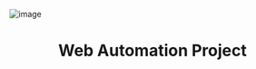 ![image](https://github.com/user-attachments/assets/54e83ac0-21d3-4e58-81f4-0f5186880b27)
<h1 align="center"> Web Automation Project </h1>
